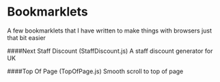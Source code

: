 # Bookmarklets
A few bookmarklets that I have written to make things with browsers just that bit easier

####Next Staff Discount (StaffDiscount.js)
A staff discount generator for UK

####Top Of Page (TopOfPage.js)
Smooth scroll to top of page

